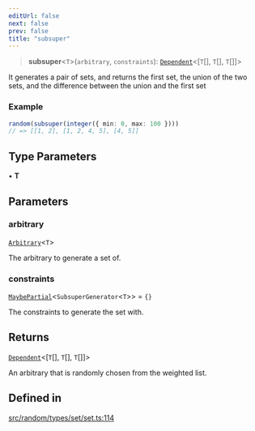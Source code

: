 ```yaml
---
editUrl: false
next: false
prev: false
title: "subsuper"
---
```


> **subsuper**\<`T`\>(`arbitrary`, `constraints`): [`Dependent`](/api/interfaces/dependent/)\<[`T`[], `T`[], `T`[]]\>

It generates a pair of sets, and returns the first set, the union of the two sets, and the
difference between the union and the first set

### Example
```ts
random(subsuper(integer({ min: 0, max: 100 })))
// => [[1, 2], [1, 2, 4, 5], [4, 5]]
```

## Type Parameters

• **T**

## Parameters

### arbitrary

[`Arbitrary`](/api/interfaces/arbitrary/)\<`T`\>

The arbitrary to generate a set of.

### constraints

[`MaybePartial`](/api/type-aliases/maybepartial/)\<`SubsuperGenerator`\<`T`\>\> = `{}`

The constraints to generate the set with.

## Returns

[`Dependent`](/api/interfaces/dependent/)\<[`T`[], `T`[], `T`[]]\>

An arbitrary that is randomly chosen from the weighted list.

## Defined in

[src/random/types/set/set.ts:114](https://github.com/skyleague/axioms/blob/75fb1c5c977f1940e84e5cdcef2be336d1fd81da/src/random/types/set/set.ts#L114)
